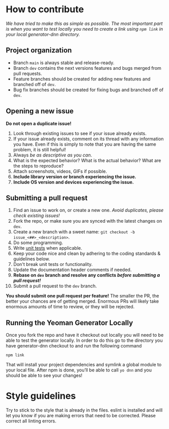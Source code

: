 # How to contribute

*We have tried to make this as simple as possible. The most important part is when you want to test locally you need to create a link using `npm link` in your local generator-dnn directory.*

## Project organization

* Branch `main` is always stable and release-ready.
* Branch `dev` contains the next versions features and bugs merged from pull requests.
* Feature branches should be created for adding new features and branched off of `dev`.
* Bug fix branches should be created for fixing bugs and branched off of `dev`.

## Opening a new issue

**Do not open a duplicate issue!**

1. Look through existing issues to see if your issue already exists.
2. If your issue already exists, comment on its thread with any information you have. Even if this is simply to note that you are having the same problem, it is still helpful!
3. Always *be as descriptive as you can*.
4. What is the expected behavior? What is the actual behavior? What are the steps to reproduce?
5. Attach screenshots, videos, GIFs if possible.
6. **Include library version or branch experiencing the issue.**
7. **Include OS version and devices experiencing the issue.**

## Submitting a pull request

1. Find an issue to work on, or create a new one. *Avoid duplicates, please check existing issues!*
2. Fork the repo, or make sure you are synced with the latest changes on `dev`.
3. Create a new branch with a sweet name: `git checkout -b issue_<##>_<description>`.
4. Do some programming.
5. Write [unit tests](http://nshipster.com/unit-testing) when applicable.
6. Keep your code nice and clean by adhering to the coding standards & guidelines below.
7. Don't break unit tests or functionality.
8. Update the documentation header comments if needed.
9. **Rebase on `dev` branch and resolve any conflicts _before submitting a pull request!_**
10. Submit a pull request to the `dev` branch.

**You should submit one pull request per feature!** The smaller the PR, the better your chances are of getting merged. Enormous PRs will likely take enormous amounts of time to review, or they will be rejected.

## Running the Yeoman Generator Locally

Once you fork the repo and have it checkout out locally you will need to be able to test the generator locally. In order to do this go to the directory you have generator-dnn checkout to and run the following command

`npm link`

That will install your project dependencies and symlink a global module to your local file. After npm is done, you’ll be able to call `yo dnn` and you should be able to see your changes!

# Style guidelines

Try to stick to the style that is already in the files. eslint is installed and will let you know if you are making errors that need to be corrected. Please correct all linting errors.
